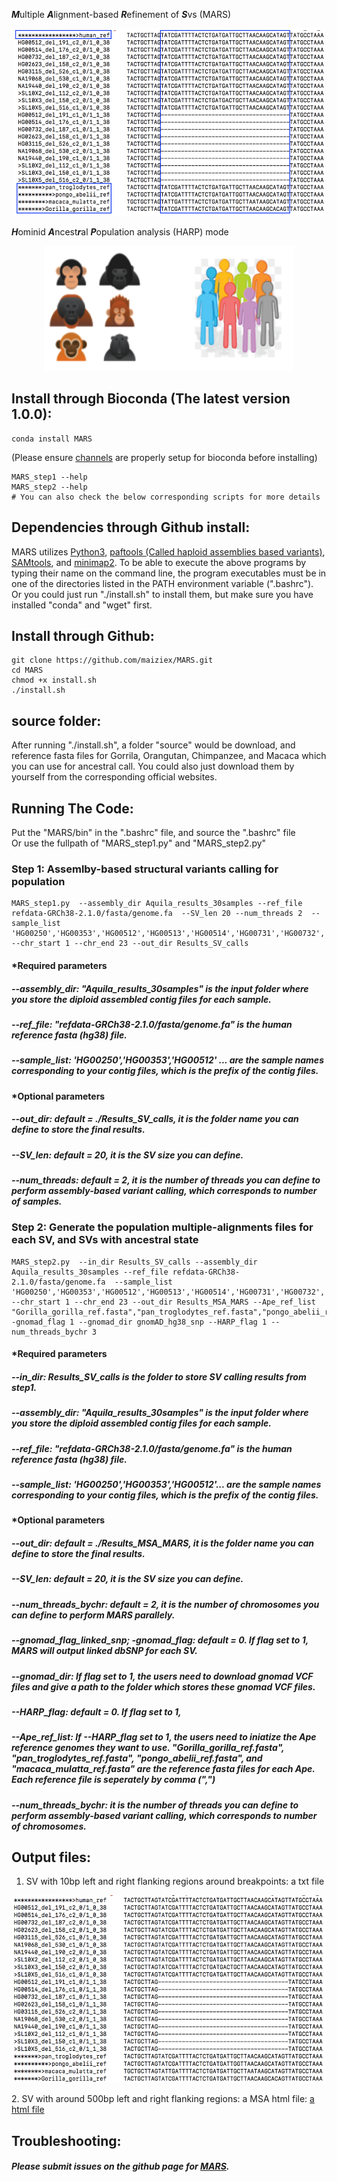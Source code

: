 ***M***ultiple ***A***lignment-based ***R***efinement of ***S***vs (MARS)
<p align="center">
	<img src="https://github.com/maiziex/MARS/blob/master/source/msa2.png"  width="500" height="300">
	<p align="center">
		<em></em>
	</p>
</p>

***H***ominid ***A***ncest***r***al ***P***opulation analysis (HARP) mode
<p align="center">
	<img src="https://github.com/maiziex/MARS/blob/master/source/HARP_icon.png"  width="400" height="200">
	<p align="center">
		<em></em>
	</p>
</p>

   
## Install through Bioconda (The latest version 1.0.0):
```
conda install MARS
```
(Please ensure <a href="https://bioconda.github.io/user/install.html#set-up-channels">channels</a> are properly setup for bioconda before installing) 

```
MARS_step1 --help
MARS_step2 --help
# You can also check the below corresponding scripts for more details
```

## Dependencies through Github install:
MARS utilizes <a href="https://www.python.org/downloads/">Python3</a>, <a href="https://github.com/lh3/minimap2/tree/master/misc">paftools (Called haploid assemblies based variants)</a>, <a href="http://samtools.sourceforge.net/">SAMtools</a>, and <a href="https://github.com/lh3/minimap2">minimap2</a>. To be able to execute the above programs by typing their name on the command line, the program executables must be in one of the directories listed in the PATH environment variable (".bashrc"). <br />
Or you could just run "./install.sh" to install them, but make sure you have installed "conda" and "wget" first. 

## Install through Github:
```
git clone https://github.com/maiziex/MARS.git
cd MARS
chmod +x install.sh
./install.sh
```

## source folder:
After running "./install.sh", a folder "source" would be download, and reference fasta files for Gorrila, Orangutan, Chimpanzee, and Macaca which you can use for ancestral call. You could also just download them by yourself from the corresponding official websites. 

## Running The Code:
Put the "MARS/bin" in the ".bashrc" file, and source the ".bashrc" file <br />
Or use the fullpath of "MARS_step1.py" and "MARS_step2.py"


### Step 1: Assemlby-based structural variants calling for population
```
MARS_step1.py  --assembly_dir Aquila_results_30samples --ref_file refdata-GRCh38-2.1.0/fasta/genome.fa  --SV_len 20 --num_threads 2  --sample_list 'HG00250','HG00353','HG00512','HG00513','HG00514','HG00731','HG00732','HG00733','HG00851','HG01971','HG02623','HG03115','HG03838','NA12878','NA18552','NA19068','NA19238','NA19239','NA19240','NA19440','NA19789','NA20587','NA24143','NA24149','NA24385','HGP10X','SL10X1','SL10X2','SL10X3','SL10X4','SL10X5','SL10X7','SL10X9','SL10X10'  --chr_start 1 --chr_end 23 --out_dir Results_SV_calls
```
#### *Required parameters
##### --assembly_dir: "Aquila_results_30samples" is the input folder where you store the diploid assembled contig files for each sample.  

##### --ref_file: "refdata-GRCh38-2.1.0/fasta/genome.fa" is the human reference fasta (hg38) file. 

#####  --sample_list: 'HG00250','HG00353','HG00512' ... are the sample names corresponding to your contig files, which is the prefix of the contig files. 

#### *Optional parameters
#####  --out_dir: default = ./Results_SV_calls, it is the folder name you can define to store the final results.  

#####  --SV_len: default = 20, it is the SV size you can define.

#####  --num_threads: default = 2, it is the number of threads you can define to perform assembly-based variant calling, which corresponds to number of samples.

### Step 2: Generate the population multiple-alignments files for each SV, and SVs with ancestral state 
```
MARS_step2.py  --in_dir Results_SV_calls --assembly_dir Aquila_results_30samples --ref_file refdata-GRCh38-2.1.0/fasta/genome.fa  --sample_list 'HG00250','HG00353','HG00512','HG00513','HG00514','HG00731','HG00732','HG00733','HG00851','HG01971','HG02623','HG03115','HG03838','NA12878','NA18552','NA19068','NA19238','NA19239','NA19240','NA19440','NA19789','NA20587','NA24143','NA24149','NA24385','HGP10X','SL10X1','SL10X2','SL10X3','SL10X4','SL10X5','SL10X7','SL10X9','SL10X10' --chr_start 1 --chr_end 23 --out_dir Results_MSA_MARS --Ape_ref_list "Gorilla_gorilla_ref.fasta","pan_troglodytes_ref.fasta","pongo_abelii_ref.fasta","macaca_mulatta_ref.fasta"  -gnomad_flag 1 --gnomad_dir gnomAD_hg38_snp --HARP_flag 1 --num_threads_bychr 3
```
#### *Required parameters
##### --in_dir: Results_SV_calls is the folder to store SV calling results from step1.
##### --assembly_dir: "Aquila_results_30samples" is the input folder where you store the diploid assembled contig files for each sample.  

##### --ref_file: "refdata-GRCh38-2.1.0/fasta/genome.fa" is the human reference fasta (hg38) file. 

#####  --sample_list: 'HG00250','HG00353','HG00512'... are the sample names corresponding to your contig files, which is the prefix of the contig files. 

#### *Optional parameters
#####  --out_dir: default = ./Results_MSA_MARS, it is the folder name you can define to store the final results.  

#####  --SV_len: default = 20, it is the SV size you can define.

#####  --num_threads_bychr: default = 2, it is the number of chromosomes you can define to perform MARS parallely.

#####  --gnomad_flag_linked_snp; -gnomad_flag: default = 0. If flag set to 1, MARS will output linked dbSNP for each SV.
#####  --gnomad_dir: If flag set to 1, the users need to download gnomad VCF files and give a path to the folder which stores these gnomad VCF files. 
#####  --HARP_flag: default = 0. If flag set to 1, 
#####  --Ape_ref_list: If --HARP_flag set to 1, the users need to iniatize the Ape reference genomes they want to use. "Gorilla_gorilla_ref.fasta", "pan_troglodytes_ref.fasta", "pongo_abelii_ref.fasta", and "macaca_mulatta_ref.fasta" are the reference fasta files for each Ape. Each reference file is seperately by comma (",") 
#####  --num_threads_bychr: it is the number of threads you can define to perform assembly-based variant calling, which corresponds to number of chromosomes.

## Output files:
1. SV with 10bp left and right flanking regions around breakpoints: a txt file
<p align="center">
	<img src="https://github.com/maiziex/MARS/blob/master/source/msa1.png"  width="600" height="300">
	<p align="center">
		<em></em>
	</p>
</p>
2. SV with around 500bp left and right flanking regions: a MSA html file:
<a href="https://github.com/maiziex/MARS/blob/master/source/chr21_23807653_23807725_del.html">a html file</a>






## Troubleshooting:
##### Please submit issues on the github page for <a href="https://github.com/maiziex/MARS/issues">MARS</a>. 





